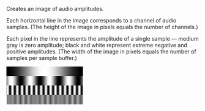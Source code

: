 Creates an image of audio amplitudes.

Each horizontal line in the image corresponds to a channel of audio samples.  (The height of the image in pixels equals the number of channels.)

Each pixel in the line represents the amplitude of a single sample — medium gray is zero amplitude; black and white represent extreme negative and positive amplitudes.  (The width of the image in pixels equals the number of samples per sample buffer.)

![](channels-image.png)
